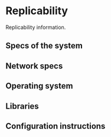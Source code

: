 # Replicability

Replicability information. 

## Specs of the system

## Network specs

## Operating system

## Libraries

## Configuration instructions

